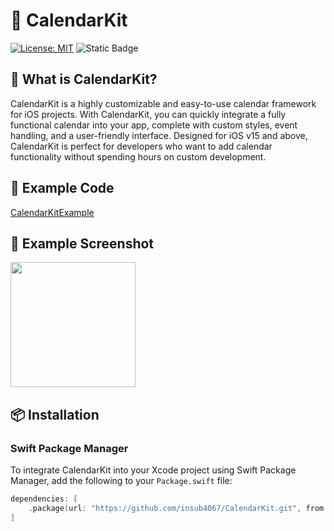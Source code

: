 # 📆 CalendarKit

[![License: MIT](https://img.shields.io/badge/License-MIT-yellow.svg)](https://opensource.org/licenses/MIT)
![Static Badge](https://img.shields.io/badge/iOS-v15-blue)

## 🤔 What is CalendarKit?  
CalendarKit is a highly customizable and easy-to-use calendar framework for iOS projects. With CalendarKit, you can quickly integrate a fully functional calendar into your app, complete with custom styles, event handling, and a user-friendly interface. Designed for iOS v15 and above, CalendarKit is perfect for developers who want to add calendar functionality without spending hours on custom development.

## 🔗 Example Code 
[CalendarKitExample](https://github.com/insub4067/CalendarKitExample)

## 📱 Example Screenshot
<img src="https://github.com/user-attachments/assets/ce1ba697-7523-4e3f-8b46-c598142a8786" width="200"/>

## 📦 Installation

### Swift Package Manager
To integrate CalendarKit into your Xcode project using Swift Package Manager, add the following to your `Package.swift` file:

```swift
dependencies: [
    .package(url: "https://github.com/insub4067/CalendarKit.git", from: "1.0.5")
]
```

